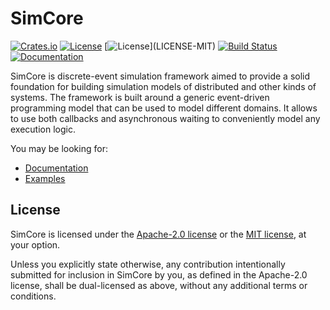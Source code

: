 # SimCore

[![Crates.io](https://img.shields.io/crates/v/simcore)](https://crates.io/crates/simcore)
[![License](https://img.shields.io/badge/license-Apache%202.0-blue)](LICENSE-APACHE)
[![License](https://img.shields.io/badge/license-MIT-blue?)](LICENSE-MIT)
[![Build Status](https://github.com/systems-group/simcore/actions/workflows/CI.yml/badge.svg?branch=main)](https://github.com/systems-group/simcore/actions?query=workflow%3ACI+branch%3Amain)
[![Documentation](https://img.shields.io/docsrs/simcore)](https://docs.rs/simcore)

SimCore is discrete-event simulation framework aimed to provide a solid foundation for building simulation models of
distributed and other kinds of systems. The framework is built around a generic event-driven programming model that can
be used to model different domains. It allows to use both callbacks and asynchronous waiting to conveniently model any
execution logic.

You may be looking for:

- [Documentation](https://docs.rs/simcore/latest/simcore/)
- [Examples](examples)

## License

SimCore is licensed under the [Apache-2.0 license](LICENSE-APACHE) or the [MIT license](LICENSE-MIT), at your option.

Unless you explicitly state otherwise, any contribution intentionally submitted for inclusion in SimCore by you, as
defined in the Apache-2.0 license, shall be dual-licensed as above, without any additional terms or conditions.
